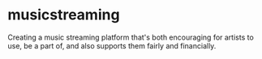 # musicstreaming
Creating a music streaming platform that's both encouraging for artists to use, be a part of, and also supports them fairly and financially. 
